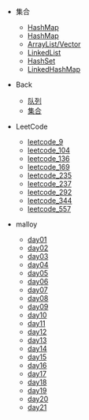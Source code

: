 - 集合

  - [HashMap](collections/HashMap0.md)
  - [HashMap](collections/HashMap1.md)
  - [ArrayList/Vector](collections/ArrayList.md)
  - [LinkedList](collections/LinkedList.md)
  - [HashSet](collections/HashSet.md)
  - [LinkedHashMap](collections/LinkedHashMap.md)

- Back
  - [队列](back/queue.md)
  - [集合](back/set.md)
  
- LeetCode
  - [leetcode_9](leetcode/leetcode_9.md)
  - [leetcode_104](leetcode/leetcode_104.md)
  - [leetcode_136](leetcode/leetcode_136.md)
  - [leetcode_169](leetcode/leetcode_169.md)
  - [leetcode_235](leetcode/leetcode_235.md)
  - [leetcode_237](leetcode/leetcode_237.md)
  - [leetcode_292](leetcode/leetcode_292.md)
  - [leetcode_344](leetcode/leetcode_344.md)
  - [leetcode_557](leetcode/leetcode_577.md)

- malloy
  - [day01](malloy/day01.md)
  - [day02](malloy/day02.md)
  - [day03](malloy/day03.md)
  - [day04](malloy/day04.md)
  - [day05](malloy/day05.md)
  - [day06](malloy/day06.md)
  - [day07](malloy/day07.md)
  - [day08](malloy/day08.md)
  - [day09](malloy/day09.md)
  - [day10](malloy/day10.md)
  - [day11](malloy/day11.md)
  - [day12](malloy/day12.md)
  - [day13](malloy/day13.md)
  - [day14](malloy/day14.md)
  - [day15](malloy/day15.md)
  - [day16](malloy/day16.md)
  - [day17](malloy/day17.md)
  - [day18](malloy/day18.md)
  - [day19](malloy/day19.md)
  - [day20](malloy/day20.md)
  - [day21](malloy/day21.md)

